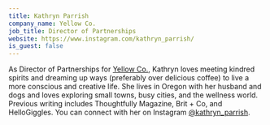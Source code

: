 ```yaml
---
title: Kathryn Parrish
company_name: Yellow Co.
job_title: Director of Partnerships
website: https://www.instagram.com/kathryn_parrish/
is_guest: false
---
```


As Director of Partnerships for [Yellow Co.](https://yellowco.co/), Kathryn loves meeting kindred spirits and dreaming up ways (preferably over delicious coffee) to live a more conscious and creative life. She lives in Oregon with her husband and dogs and loves exploring small towns, busy cities, and the wellness world. Previous writing includes Thoughtfully Magazine, Brit + Co, and HelloGiggles. You can connect with her on Instagram [@kathryn_parrish](https://www.instagram.com/kathryn_parrish/).